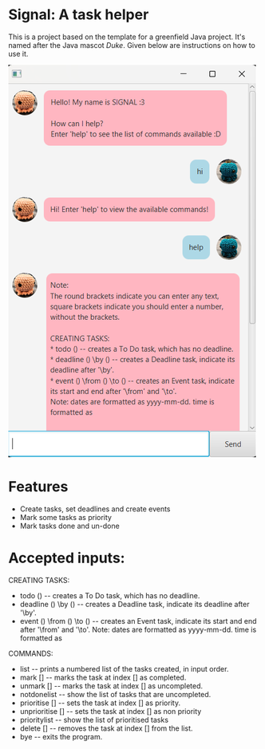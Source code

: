 # Signal: A task helper

This is a project based on the template for a greenfield Java project. It's named after the Java mascot _Duke_. Given below are instructions on how to use it.

<img src="./docs/Ui.png" alt="A screenshot of the chatbot" />

# Features
* Create tasks, set deadlines and create events
* Mark some tasks as priority
* Mark tasks done and un-done

# Accepted inputs:

CREATING TASKS:
* todo () -- creates a To Do task, which has no deadline.
* deadline () \by () -- creates a Deadline task, indicate its deadline after '\by'.
* event () \from () \to () -- creates an Event task, indicate its start and end after '\from' and '\to'.
  Note: dates are formatted as yyyy-mm-dd. time is formatted as

COMMANDS:
* list -- prints a numbered list of the tasks created, in input order.
* mark [] -- marks the task at index [] as completed.
* unmark [] -- marks the task at index [] as uncompleted.
* notdonelist -- show the list of tasks that are uncompleted.
* prioritise [] -- sets the task at index [] as priority.
* unprioritise [] -- sets the task at index [] as non priority
* prioritylist -- show the list of prioritised tasks
* delete [] -- removes the task at index [] from the list.
* bye -- exits the program.
